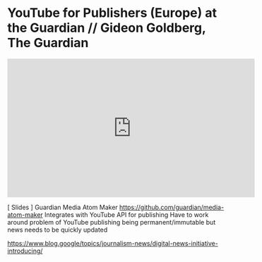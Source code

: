 # YouTube for Publishers \(Europe\) at the Guardian // Gideon Goldberg, The Guardian

<iframe width="560" height="315" src="https://www.youtube.com/embed/37Ko_2MCM9s" frameborder="0" allowfullscreen></iframe>


[ Slides ]
Guardian Media Atom Maker https://github.com/guardian/media-atom-maker
Integrates with YouTube API for publishing
Have to work around problem of YouTube publishing being permanent/immutable but news needs to be quickly updated

https://www.blog.google/topics/journalism-news/digital-news-initiative-introducing/ 
